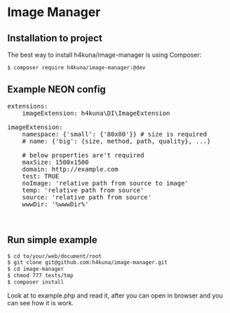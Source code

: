 Image Manager
=============

Installation to project
-----------------------
The best way to install h4kuna/image-manager is using Composer:
```sh
$ composer require h4kuna/image-manager:@dev
```

Example NEON config
-------------------
<pre>
extensions:
    imageExtension: h4kuna\DI\ImageExtension

imageExtension:
    namespace: {'small': {'80x80'}} # size is required
    # name: {'big': {size, method, path, quality}, ...}

    # below properties are't required
    maxSize: 1500x1500
    domain: http://example.com
    test: TRUE
    noImage: 'relative path from source to image'
    temp: 'relative path from source'
    source: 'relative path from source'
    wwwDir: '%wwwDir%'


</pre>

Run simple example
------------------
```sh
$ cd to/your/web/document/root
$ git clone git@github.com:h4kuna/image-manager.git
$ cd image-manager
$ chmod 777 tests/tmp
$ composer install
```

Look at to example.php and read it, after you can open in browser and you can see how it is work.

